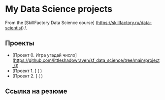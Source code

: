# My Data Science projects

From the [SkillFactory Data Science course] (https://skillfactory.ru/data-scientist).\

## Проекты

* [Проект 0. Игра угадай число] (https://github.com/littleshadowraven/sf_data_science/tree/main/project_0)
* [Проект 1.  ] (   )
* [Проект 2.  ] (   )

## Ссылка на резюме
